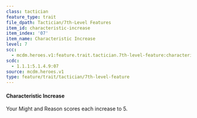 ```yaml
---
class: tactician
feature_type: trait
file_dpath: Tactician/7th-Level Features
item_id: characteristic-increase
item_index: '07'
item_name: Characteristic Increase
level: 7
scc:
  - mcdm.heroes.v1:feature.trait.tactician.7th-level-feature:characteristic-increase
scdc:
  - 1.1.1:5.1.4.9:07
source: mcdm.heroes.v1
type: feature/trait/tactician/7th-level-feature
---
```


#### Characteristic Increase

Your Might and Reason scores each increase to 5.
